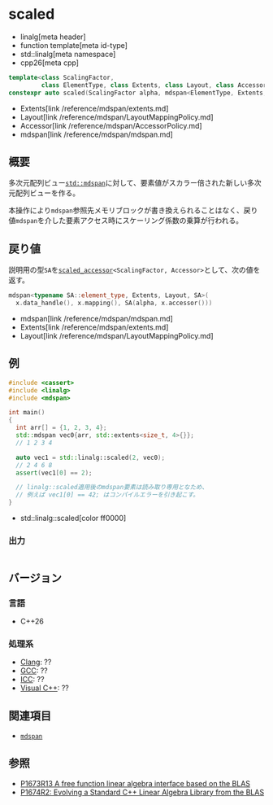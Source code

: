# scaled
* linalg[meta header]
* function template[meta id-type]
* std::linalg[meta namespace]
* cpp26[meta cpp]

```cpp
template<class ScalingFactor,
         class ElementType, class Extents, class Layout, class Accessor>
constexpr auto scaled(ScalingFactor alpha, mdspan<ElementType, Extents, Layout, Accessor> x);
```
* Extents[link /reference/mdspan/extents.md]
* Layout[link /reference/mdspan/LayoutMappingPolicy.md]
* Accessor[link /reference/mdspan/AccessorPolicy.md]
* mdspan[link /reference/mdspan/mdspan.md]

## 概要
多次元配列ビュー[`std::mdspan`](/reference/mdspan/mdspan.md)に対して、要素値がスカラー倍された新しい多次元配列ビューを作る。

本操作により`mdspan`参照先メモリブロックが書き換えられることはなく、戻り値`mdspan`を介した要素アクセス時にスケーリング係数の乗算が行われる。


## 戻り値
説明用の型`SA`を[`scaled_accessor`](scaled_accessor.md)`<ScalingFactor, Accessor>`として、次の値を返す。

```cpp
mdspan<typename SA::element_type, Extents, Layout, SA>(
  x.data_handle(), x.mapping(), SA(alpha, x.accessor()))
```
* mdspan[link /reference/mdspan/mdspan.md]
* Extents[link /reference/mdspan/extents.md]
* Layout[link /reference/mdspan/LayoutMappingPolicy.md]


## 例
```cpp example
#include <cassert>
#include <linalg>
#include <mdspan>

int main()
{
  int arr[] = {1, 2, 3, 4};
  std::mdspan vec0{arr, std::extents<size_t, 4>{}};
  // 1 2 3 4 

  auto vec1 = std::linalg::scaled(2, vec0);
  // 2 4 6 8
  assert(vec1[0] == 2);

  // linalg::scaled適用後のmdspan要素は読み取り専用となため、
  // 例えば vec1[0] == 42; はコンパイルエラーを引き起こす。
}
```
* std::linalg::scaled[color ff0000]

### 出力
```
```


## バージョン
### 言語
- C++26

### 処理系
- [Clang](/implementation.md#clang): ??
- [GCC](/implementation.md#gcc): ??
- [ICC](/implementation.md#icc): ??
- [Visual C++](/implementation.md#visual_cpp): ??


## 関連項目
- [`mdspan`](/reference/mdspan/mdspan.md)


## 参照
- [P1673R13 A free function linear algebra interface based on the BLAS](https://www.open-std.org/jtc1/sc22/wg21/docs/papers/2023/p1673r13.html)
- [P1674R2: Evolving a Standard C++ Linear Algebra Library from the BLAS](https://www.open-std.org/jtc1/sc22/wg21/docs/papers/2022/p1674r2.html)
